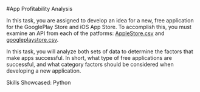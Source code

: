 #App Profitability Analysis

In this task, you are assigned to develop an idea for a new, free application for the GooglePlay Store and iOS App Store. To accomplish this, you must examine an API from each of the patforms: [AppleStore.csv](Resources/AppleStore.csv) and [googleplaystore.csv](Resources/googleplaystore.csv). 

In this task, you will analyze both sets of data to determine the factors that make apps successful. In short, what type of free applications are successful, and what category factors should be considered when developing a new application. 

Skills Showcased: Python